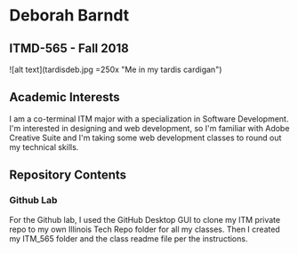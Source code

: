# Deborah Barndt
## ITMD-565 - Fall 2018

![alt text](tardisdeb.jpg =250x "Me in my tardis cardigan")

## Academic Interests
I am a co-terminal ITM major with a specialization in Software Development. 
I'm interested in designing and web development, so I'm familiar with Adobe
Creative Suite and I'm taking some web development classes to round out my
technical skills.

## Repository Contents
### Github Lab
For the Github lab, I used the GitHub Desktop GUI to clone my ITM private
repo to my own Illinois Tech Repo folder for all my classes. Then I created 
my ITM_565 folder and the class readme file per the instructions. 